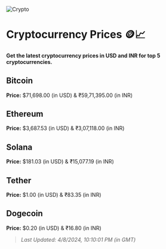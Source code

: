 
![Crypto](https://www.techguide.com.au/wp-content/uploads/2020/11/crypto3.jpeg)

# Cryptocurrency Prices 🪙📈

#### Get the latest cryptocurrency prices in USD and INR for top 5 cryptocurrencies.

## Bitcoin

**Price:** $71,698.00 (in USD) & ₹59,71,395.00 (in INR)

## Ethereum

**Price:** $3,687.53 (in USD) & ₹3,07,118.00 (in INR)

## Solana

**Price:** $181.03 (in USD) & ₹15,077.19 (in INR)

## Tether

**Price:** $1.00 (in USD) & ₹83.35 (in INR)

## Dogecoin

**Price:** $0.20 (in USD) & ₹16.80 (in INR)

> _Last Updated: 4/8/2024, 10:10:01 PM (in GMT)_
